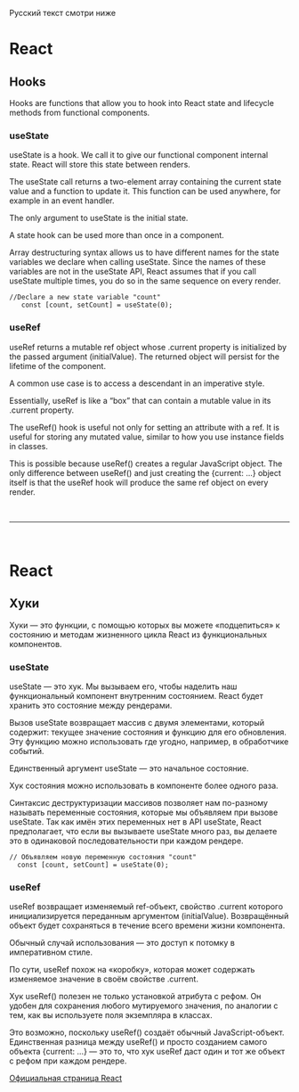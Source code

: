Русский текст смотри ниже

# React

## Hooks

Hooks are functions that allow you to hook into React state and lifecycle methods from functional components.

### useState

useState is a hook. We call it to give our functional component internal state. React will store this state between renders.

The useState call returns a two-element array containing the current state value and a function to update it. This function can be used anywhere, for example in an event handler.

The only argument to useState is the initial state.

A state hook can be used more than once in a component.

Array destructuring syntax allows us to have different names for the state variables we declare when calling useState. Since the names of these variables are not in the useState API, React assumes that if you call useState multiple times, you do so in the same sequence on every render.

```
//Declare a new state variable "count"
   const [count, setCount] = useState(0);
```

### useRef

useRef returns a mutable ref object whose .current property is initialized by the passed argument (initialValue). The returned object will persist for the lifetime of the component.

A common use case is to access a descendant in an imperative style.

Essentially, useRef is like a “box” that can contain a mutable value in its .current property.

The useRef() hook is useful not only for setting an attribute with a ref. It is useful for storing any mutated value, similar to how you use instance fields in classes.

This is possible because useRef() creates a regular JavaScript object. The only difference between useRef() and just creating the {current: ...} object itself is that the useRef hook will produce the same ref object on every render.



<br/><hr/><br/>

# React

## Хуки

Хуки — это функции, с помощью которых вы можете «подцепиться» к состоянию и методам жизненного цикла React из функциональных компонентов. 

### useState 

useState — это хук. Мы вызываем его, чтобы наделить наш функциональный компонент внутренним состоянием. React будет хранить это состояние между рендерами. 

Вызов useState возвращает массив с двумя элементами, который содержит: текущее значение состояния и функцию для его обновления. Эту функцию можно использовать где угодно, например, в обработчике событий. 

Единственный аргумент useState — это начальное состояние. 

Хук состояния можно использовать в компоненте более одного раза.

Синтаксис деструктуризации массивов позволяет нам по-разному называть переменные состояния, которые мы объявляем при вызове useState. Так как имён этих переменных нет в API useState, React предполагает, что если вы вызываете useState много раз, вы делаете это в одинаковой последовательности при каждом рендере. 

```
// Объявляем новую переменную состояния "count"
  const [count, setCount] = useState(0);
```

### useRef

useRef возвращает изменяемый ref-объект, свойство .current которого инициализируется переданным аргументом (initialValue). Возвращённый объект будет сохраняться в течение всего времени жизни компонента.

Обычный случай использования — это доступ к потомку в императивном стиле.

По сути, useRef похож на «коробку», которая может содержать изменяемое значение в своём свойстве .current.

Хук useRef() полезен не только установкой атрибута с рефом. Он удобен для сохранения любого мутируемого значения, по аналогии с тем, как вы используете поля экземпляра в классах.

Это возможно, поскольку useRef() создаёт обычный JavaScript-объект. Единственная разница между useRef() и просто созданием самого объекта {current: ...} — это то, что хук useRef даст один и тот же объект с рефом при каждом рендере.


<a href="https://react.dev/" target="_blank">Официальная страница React</a>